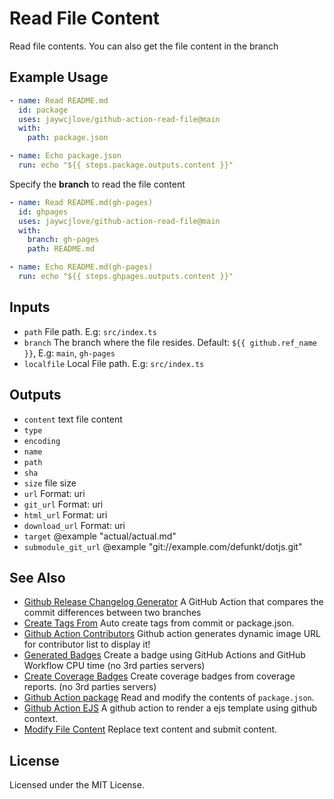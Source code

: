 Read File Content
===

Read file contents. You can also get the file content in the branch

## Example Usage

```yml
- name: Read README.md
  id: package
  uses: jaywcjlove/github-action-read-file@main
  with:
    path: package.json

- name: Echo package.json
  run: echo "${{ steps.package.outputs.content }}"
```

Specify the **branch** to read the file content

```yml
- name: Read README.md(gh-pages)
  id: ghpages
  uses: jaywcjlove/github-action-read-file@main
  with:
    branch: gh-pages
    path: README.md

- name: Echo README.md(gh-pages)
  run: echo "${{ steps.ghpages.outputs.content }}"
```

## Inputs

- `path` File path. E.g: `src/index.ts`
- `branch` The branch where the file resides. Default: `${{ github.ref_name }}`, E.g: `main`, `gh-pages`
- `localfile` Local File path. E.g: `src/index.ts`

## Outputs

- `content` text file content
- `type` 
- `encoding` 
- `name` 
- `path` 
- `sha` 
- `size` file size
- `url` Format: uri 
- `git_url` Format: uri 
- `html_url` Format: uri 
- `download_url` Format: uri 
- `target` @example "actual/actual.md" 
- `submodule_git_url` @example "git://example.com/defunkt/dotjs.git" 

## See Also

- [Github Release Changelog Generator](https://github.com/jaywcjlove/changelog-generator) A GitHub Action that compares the commit differences between two branches
- [Create Tags From](https://github.com/jaywcjlove/create-tag-action) Auto create tags from commit or package.json.
- [Github Action Contributors](https://github.com/jaywcjlove/github-action-contributors) Github action generates dynamic image URL for contributor list to display it!
- [Generated Badges](https://github.com/jaywcjlove/generated-badges) Create a badge using GitHub Actions and GitHub Workflow CPU time (no 3rd parties servers)
- [Create Coverage Badges](https://github.com/jaywcjlove/coverage-badges-cli) Create coverage badges from coverage reports. (no 3rd parties servers)
- [Github Action package](https://github.com/jaywcjlove/github-action-package) Read and modify the contents of `package.json`.
- [Github Action EJS](https://github.com/jaywcjlove/github-action-package) A github action to render a ejs template using github context.
- [Modify File Content](https://github.com/jaywcjlove/github-action-modify-file-content) Replace text content and submit content.

## License

Licensed under the MIT License.
